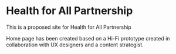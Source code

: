 # Health for All Partnership 

This is a proposed site for Health for All Partnership

Home page has been created based on a Hi-Fi prototype created in collaboration with UX designers and a content strategist. 

